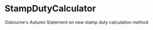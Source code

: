 StampDutyCalculator
===================

Osbourne's Autumn Statement on new stamp duty calculation method
